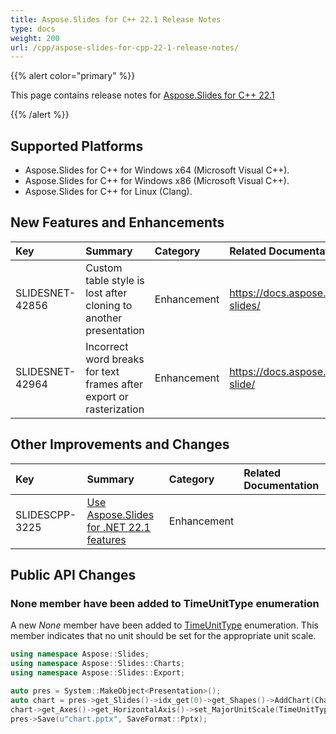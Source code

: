 ```yaml
---
title: Aspose.Slides for C++ 22.1 Release Notes
type: docs
weight: 200
url: /cpp/aspose-slides-for-cpp-22-1-release-notes/
---
```


{{% alert color="primary" %}} 

This page contains release notes for [Aspose.Slides for C++ 22.1](https://www.nuget.org/packages/Aspose.Slides.Cpp/)

{{% /alert %}} 

## **Supported Platforms**
- Aspose.Slides for C++ for Windows x64 (Microsoft Visual C++).
- Aspose.Slides for C++ for Windows x86 (Microsoft Visual C++).
- Aspose.Slides for C++ for Linux (Clang).

## New Features and Enhancements
|**Key**|**Summary**|**Category**|**Related Documentation**|
| :- | :- | :- | :- |
|SLIDESNET-42856|Custom table style is lost after cloning to another presentation|Enhancement|<https://docs.aspose.com/slides/cpp/clone-slides/>|
|SLIDESNET-42964|Incorrect word breaks for text frames after export or rasterization|Enhancement|<https://docs.aspose.com/slides/cpp/convert-slide/>|

## Other Improvements and Changes
|**Key**|**Summary**|**Category**|**Related Documentation**|
| :- | :- | :- | :- |
|SLIDESCPP-3225|[Use Aspose.Slides for .NET 22.1 features](https://docs.aspose.com/slides/net/aspose-slides-for-net-22-1-release-notes/)|Enhancement||

## Public API Changes ##

### None member have been added to TimeUnitType enumeration ###

A new *None* member have been added to [TimeUnitType](https://reference.aspose.com/slides/cpp/namespace/aspose.slides.charts#a2dfce0172b32862bba9465b198c8a312) enumeration. This member indicates that no unit should be set for the appropriate unit scale.

``` cpp
using namespace Aspose::Slides;
using namespace Aspose::Slides::Charts;
using namespace Aspose::Slides::Export;

auto pres = System::MakeObject<Presentation>();
auto chart = pres->get_Slides()->idx_get(0)->get_Shapes()->AddChart(ChartType::Area, 10.0f, 10.0f, 400.0f, 300.0f, true);
chart->get_Axes()->get_HorizontalAxis()->set_MajorUnitScale(TimeUnitType::None);
pres->Save(u"chart.pptx", SaveFormat::Pptx);
```
